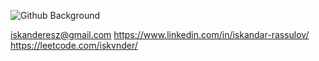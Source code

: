 ![Github Background](https://github.com/Iskvnder/Iskvnder/assets/100485088/df400ab8-c8a0-4f11-a303-d43a139b7aaf)

iskanderesz@gmail.com
https://www.linkedin.com/in/iskandar-rassulov/
https://leetcode.com/iskvnder/
